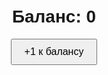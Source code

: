 <!DOCTYPE html>  
<html lang="ru">  
<head>  
    <meta charset="UTF-8">  
    <meta name="viewport" content="width=device-width, initial-scale=1.0">  
    <title>Счетчик баланса</title>  
    <style>  
        body {  
            font-family: Arial, sans-serif;  
            text-align: center;  
            margin-top: 50px;  
        }  
        button {  
            padding: 10px 20px;  
            font-size: 16px;  
        }  
    </style>  
</head>  
<body>  

<h1>Баланс: <span id="balance">0</span></h1>  
<button onclick="increaseBalance()">+1 к балансу</button>  

<script>  
    let balance = 0;  

    function increaseBalance() {  
        balance++;  
        document.getElementById('balance').innerText = balance;  
    }  
</script>  

</body>  
</html>
